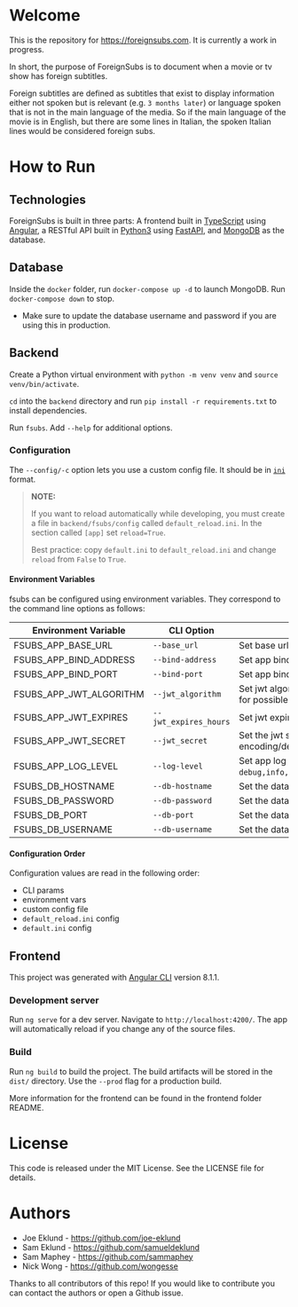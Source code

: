 # Welcome

This is the repository for https://foreignsubs.com. It is currently a work in progress.

In short, the purpose of ForeignSubs is to document when a movie or tv show has foreign subtitles.

Foreign subtitles are defined as subtitles that exist to display information either not spoken but is relevant (e.g. `3 months later`) or language spoken that is not in the main language of the media. So if the main language of the movie is in English, but there are some lines in Italian, the spoken Italian lines would be considered foreign subs.

# How to Run

## Technologies

ForeignSubs is built in three parts: A frontend built in [TypeScript](https://www.typescriptlang.org/) using [Angular](https://angular.io/), a RESTful API built in [Python3](https://www.python.org/) using [FastAPI](https://fastapi.tiangolo.com/), and [MongoDB](https://www.mongodb.com/) as the database.

## Database

Inside the `docker` folder, run `docker-compose up -d` to launch MongoDB. Run `docker-compose down` to stop.

- Make sure to update the database username and password if you are using this in production.

## Backend

Create a Python virtual environment with `python -m venv venv` and `source venv/bin/activate`.

`cd` into the `backend` directory and run `pip install -r requirements.txt` to install dependencies.

Run `fsubs`. Add `--help` for additional options.

### Configuration

The `--config/-c` option lets you use a custom config file. It should be in [`ini`](https://docs.python.org/3/library/configparser.html#supported-ini-file-structure) format.

> **NOTE:**
>
> If you want to reload automatically while developing, you must create a file in `backend/fsubs/config` called `default_reload.ini`. In the section called `[app]` set `reload=True`.
>
> Best practice: copy `default.ini` to `default_reload.ini` and change `reload` from `False` to `True`.

#### Environment Variables

fsubs can be configured using environment variables. They correspond to the command line options as follows:

 Environment Variable | CLI Option | Description
---|---|---
 FSUBS_APP_BASE_URL | `--base_url` | Set base url.
 FSUBS_APP_BIND_ADDRESS | `--bind-address`| Set app bind IP address.
 FSUBS_APP_BIND_PORT | `--bind-port`| Set app bind port.
 FSUBS_APP_JWT_ALGORITHM | `--jwt_algorithm` | Set jwt algorithm. See [pyjwt docs](https://pyjwt.readthedocs.io/en/latest/algorithms.html#digital-signature-algorithms) for possible values.
 FSUBS_APP_JWT_EXPIRES | `--jwt_expires_hours` | Set jwt expire time in hours.
 FSUBS_APP_JWT_SECRET | `--jwt_secret` | Set the jwt secret used for encoding/decoding.
 FSUBS_APP_LOG_LEVEL | `--log-level`| Set app log level; valid values are `debug,info,warning,error,critical`.
 FSUBS_DB_HOSTNAME | `--db-hostname`| Set the database hostname.
 FSUBS_DB_PASSWORD | `--db-password`| Set the database password.
 FSUBS_DB_PORT | `--db-port`| Set the database port.
 FSUBS_DB_USERNAME | `--db-username`| Set the database username.

#### Configuration Order

Configuration values are read in the following order:

- CLI params
- environment vars
- custom config file
- `default_reload.ini` config
- `default.ini` config

## Frontend

This project was generated with [Angular CLI](https://github.com/angular/angular-cli) version 8.1.1.

### Development server

Run `ng serve` for a dev server. Navigate to `http://localhost:4200/`. The app will automatically reload if you change any of the source files.


### Build

Run `ng build` to build the project. The build artifacts will be stored in the `dist/` directory. Use the `--prod` flag for a production build.

More information for the frontend can be found in the frontend folder README.

# License

This code is released under the MIT License. See the LICENSE file for details.


# Authors
- Joe Eklund - https://github.com/joe-eklund
- Sam Eklund - https://github.com/samueldeklund
- Sam Maphey - https://github.com/sammaphey 
- Nick Wong -  https://github.com/wongesse

Thanks to all contributors of this repo! If you would like to contribute you can contact the authors or open a Github issue.